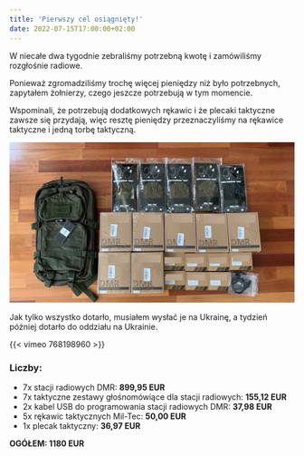 ```yaml
---
title: 'Pierwszy cel osiągnięty!'
date: 2022-07-15T17:00:00+02:00
---
```


W niecałe dwa tygodnie zebraliśmy potrzebną kwotę i zamówiliśmy rozgłośnie radiowe.

Ponieważ zgromadziliśmy trochę więcej pieniędzy niż było potrzebnych, zapytałem żołnierzy, czego jeszcze potrzebują w tym momencie.

Wspominali, że potrzebują dodatkowych rękawic i że plecaki taktyczne zawsze się przydają, więc resztę pieniędzy przeznaczyliśmy na rękawice taktyczne i jedną torbę taktyczną.

![First goal](./first-goal.jpg 'Zamówienie dotarło')

Jak tylko wszystko dotarło, musiałem wysłać je na Ukrainę, a tydzień później dotarło do oddziału na Ukrainie.

{{< vimeo 768198960 >}}

### Liczby:

- 7x stacji radiowych DMR: **899,95 EUR**
- 7x taktyczne zestawy głośnomówiące dla stacji radiowych: **155,12 EUR**
- 2x kabel USB do programowania stacji radiowych DMR: **37,98 EUR**
- 5x rękawic taktycznych Mil-Tec: **50,00 EUR**
- 1x plecak taktyczny: **36,97 EUR**

**OGÓŁEM: 1180 EUR**
